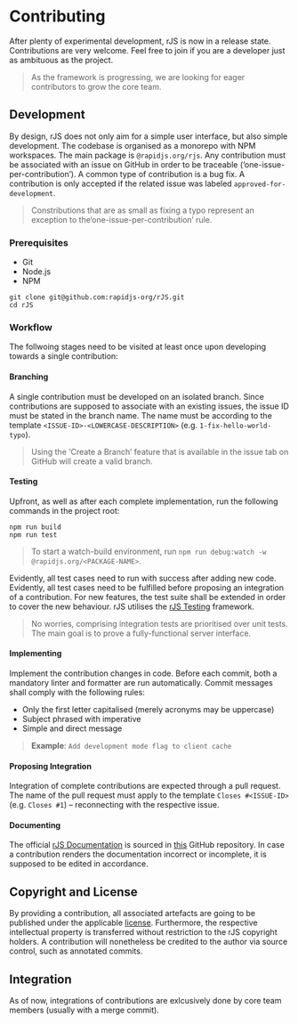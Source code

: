 # Contributing

After plenty of experimental development, rJS is now in a release state. Contributions are very welcome. Feel free to join if you are a developer just as ambituous as the project.

> As the framework is progressing, we are looking for eager contributors to grow the core team.

## Development

By design, rJS does not only aim for a simple user interface, but also simple development. The codebase is organised as a monorepo with NPM workspaces. The main package is `@rapidjs.org/rjs`. Any contribution must be associated with an issue on GitHub in order to be traceable (‘one-issue-per-contribution’). A common type of contribution is a bug fix. A contribution is only accepted if the related issue was labeled `approved-for-development`.

> Constributions that are as small as fixing a typo represent an exception to the‘one-issue-per-contribution’ rule.

### Prerequisites

- Git
- Node.js
- NPM

``` console
git clone git@github.com:rapidjs-org/rJS.git
cd rJS
```

### Workflow

The follwoing stages need to be visited at least once upon developing towards a single contribution:

#### Branching

A single contribution must be developed on an isolated branch. Since contributions are supposed to associate with an existing issues, the issue ID must be stated in the branch name. The name must be according to the template `<ISSUE-ID>-<LOWERCASE-DESCRIPTION>` (e.g. `1-fix-hello-world-typo`).

> Using the ‘Create a Branch’ feature that is available in the issue tab on GitHub will create a valid branch.

#### Testing

Upfront, as well as after each complete implementation, run the following commands in the project root:

``` console
npm run build
npm run test
```

> To start a watch-build environment, run `npm run debug:watch -w @rapidjs.org/<PACKAGE-NAME>`.

Evidently, all test cases need to run with success after adding new code. Evidently, all test cases need to be fulfilled before proposing an integration of a contribution. For new features, the test suite shall be extended in order to cover the new behaviour. rJS utilises the [rJS Testing](https://github.com/rapidjs-org/testing) framework.

> No worries, comprising integration tests are prioritised over unit tests. The main goal is to prove a fully-functional server interface.

#### Implementing

Implement the contribution changes in code. Before each commit, both a mandatory linter and formatter are run automatically. Commit messages shall comply with the following rules:

- Only the first letter capitalised (merely acronyms may be uppercase)
- Subject phrased with imperative
- Simple and direct message

> **Example**: `Add development mode flag to client cache`

#### Proposing Integration

Integration of complete contributions are expected through a pull request. The name of the pull request must apply to the template `Closes #<ISSUE-ID>` (e.g. `Closes #1`) – reconnecting with the respective issue.

#### Documenting

The official [rJS Documentation](https://rapidjs.org/docs) is sourced in [this](https://github.com/rapidjs-org/documentation) GitHub repository. In case a contribution renders the documentation incorrect or incomplete, it is supposed to be edited in accordance.

## Copyright and License

By providing a contribution, all associated artefacts are going to be published under the applicable [license](https://github.com/rapidjs-org/rJS/blob/main/LICENSE). Furthermore, the respective intellectual property is transferred without restriction to the rJS copyright holders. A contribution will nonetheless be credited to the author via source control, such as annotated commits.

## Integration

As of now, integrations of contributions are exlcusively done by core team members (usually with a merge commit). 